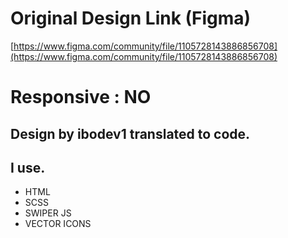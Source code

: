 # Original Design Link (Figma)
[https://www.figma.com/community/file/1105728143886856708](https://www.figma.com/community/file/1105728143886856708)
# Responsive : NO
## Design by ibodev1 translated to code.

## I use.
- HTML
- SCSS
- SWIPER JS
- VECTOR ICONS
